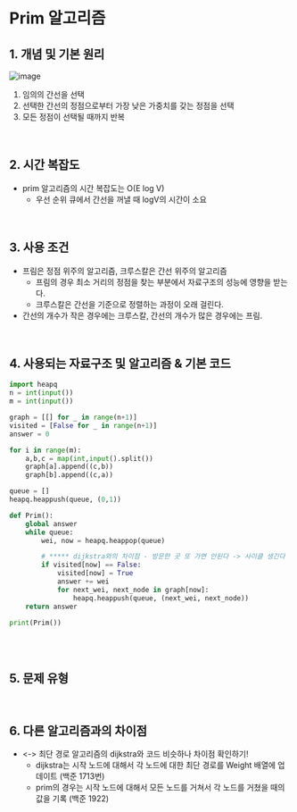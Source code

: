 # Prim 알고리즘 
## 1. 개념 및 기본 원리 

![image](https://github.com/AAISSJ/AlgorithmStudy/assets/76966915/8ae11b16-fd08-4201-a8c8-861bcef8ebc2)

1. 임의의 간선을 선택
2. 선택한 간선의 정점으로부터 가장 낮은 가중치를 갖는 정점을 선택
3. 모든 정점이 선택될 때까지 반복


<br> 

## 2. 시간 복잡도 
- prim 알고리즘의 시간 복잡도는 O(E log V)
  - 우선 순위 큐에서 간선을 꺼낼 때 logV의 시간이 소요

<br> 

## 3. 사용 조건 
- 프림은 정점 위주의 알고리즘, 크루스칼은 간선 위주의 알고리즘
  - 프림의 경우 최소 거리의 정점을 찾는 부분에서 자료구조의 성능에 영향을 받는다.
  - 크루스칼은 간선을 기준으로 정렬하는 과정이 오래 걸린다.
- 간선의 개수가 작은 경우에는 크루스칼, 간선의 개수가 많은 경우에는 프림.

<br> 

## 4. 사용되는 자료구조 및 알고리즘 & 기본 코드
```python
import heapq
n = int(input())
m = int(input())

graph = [[] for _ in range(n+1)]
visited = [False for _ in range(n+1)]
answer = 0

for i in range(m):
    a,b,c = map(int,input().split())
    graph[a].append((c,b))
    graph[b].append((c,a))

queue = []
heapq.heappush(queue, (0,1))

def Prim():
    global answer
    while queue:
        wei, now = heapq.heappop(queue)

        # ***** dijkstra와의 차이점 - 방문한 곳 또 가면 안된다 -> 사이클 생긴다
        if visited[now] == False:
            visited[now] = True
            answer += wei
            for next_wei, next_node in graph[now]:
                heapq.heappush(queue, (next_wei, next_node))
    return answer

print(Prim())
    
```


<br> 

## 5. 문제 유형 



<br> 

## 6. 다른 알고리즘과의 차이점 
- <-> 최단 경로 알고리즘의 dijkstra와 코드 비슷하나 차이점 확인하기!
  - dijkstra는 시작 노드에 대해서 각 노드에 대한 최단 경로를 Weight 배열에 업데이트 (백준 1713번)
  - prim의 경우는 시작 노드에 대해서 모든 노드를 거쳐서 각 노드를 거쳤을 때의 값을 기록 (백준 1922)

